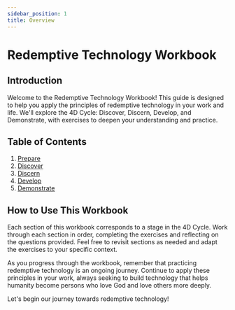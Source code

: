 ```yaml
---
sidebar_position: 1
title: Overview
---
```


# Redemptive Technology Workbook

## Introduction

Welcome to the Redemptive Technology Workbook! This guide is designed to help you apply the principles of redemptive technology in your work and life. We'll explore the 4D Cycle: Discover, Discern, Develop, and Demonstrate, with exercises to deepen your understanding and practice.

## Table of Contents

1. [Prepare](prepare/)
1. [Discover](discover/)
1. [Discern](discern/)
1. [Develop](develop/)
1. [Demonstrate](demonstrate/)

## How to Use This Workbook

Each section of this workbook corresponds to a stage in the 4D Cycle. Work through each section in order, completing the exercises and reflecting on the questions provided. Feel free to revisit sections as needed and adapt the exercises to your specific context.

As you progress through the workbook, remember that practicing redemptive technology is an ongoing journey. Continue to apply these principles in your work, always seeking to build technology that helps humanity become persons who love God and love others more deeply.

Let's begin our journey towards redemptive technology!
